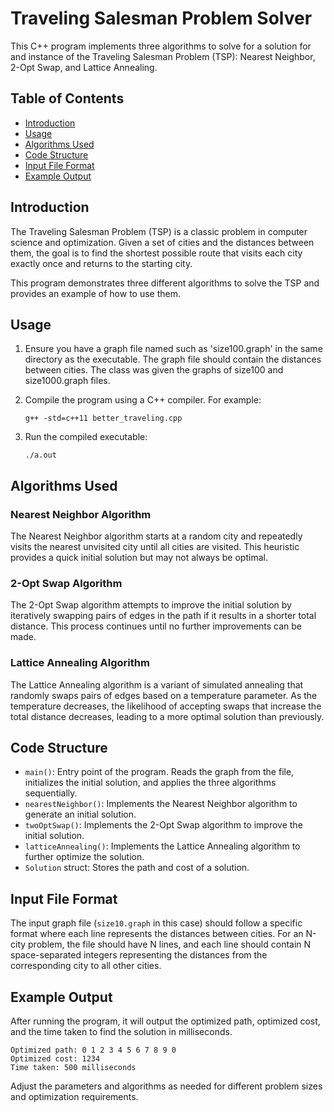 
# Traveling Salesman Problem Solver

This C++ program implements three algorithms to solve for a solution for and instance of the Traveling Salesman Problem (TSP): Nearest Neighbor, 2-Opt Swap, and Lattice Annealing.

## Table of Contents

- [Introduction](#introduction)
- [Usage](#usage)
- [Algorithms Used](#algorithms-used)
- [Code Structure](#code-structure)
- [Input File Format](#input-file-format)
- [Example Output](#example-output)

## Introduction

The Traveling Salesman Problem (TSP) is a classic problem in computer science and optimization. Given a set of cities and the distances between them, the goal is to find the shortest possible route that visits each city exactly once and returns to the starting city.

This program demonstrates three different algorithms to solve the TSP and provides an example of how to use them.

## Usage

1. Ensure you have a graph file named such as 'size100.graph' in the same directory as the executable. The graph file should contain the distances between cities. The class was given the graphs of size100 and size1000.graph files.
   
2. Compile the program using a C++ compiler. For example:

   ```
   g++ -std=c++11 better_traveling.cpp
   ```
   
3. Run the compiled executable:

   ```
   ./a.out
   ```

## Algorithms Used

### Nearest Neighbor Algorithm

The Nearest Neighbor algorithm starts at a random city and repeatedly visits the nearest unvisited city until all cities are visited. This heuristic provides a quick initial solution but may not always be optimal.

### 2-Opt Swap Algorithm

The 2-Opt Swap algorithm attempts to improve the initial solution by iteratively swapping pairs of edges in the path if it results in a shorter total distance. This process continues until no further improvements can be made.

### Lattice Annealing Algorithm

The Lattice Annealing algorithm is a variant of simulated annealing that randomly swaps pairs of edges based on a temperature parameter. As the temperature decreases, the likelihood of accepting swaps that increase the total distance decreases, leading to a more optimal solution than previously. 

## Code Structure

- `main()`: Entry point of the program. Reads the graph from the file, initializes the initial solution, and applies the three algorithms sequentially.
- `nearestNeighbor()`: Implements the Nearest Neighbor algorithm to generate an initial solution.
- `twoOptSwap()`: Implements the 2-Opt Swap algorithm to improve the initial solution.
- `latticeAnnealing()`: Implements the Lattice Annealing algorithm to further optimize the solution.
- `Solution` struct: Stores the path and cost of a solution.

## Input File Format

The input graph file (`size10.graph` in this case) should follow a specific format where each line represents the distances between cities. For an N-city problem, the file should have N lines, and each line should contain N space-separated integers representing the distances from the corresponding city to all other cities.

## Example Output

After running the program, it will output the optimized path, optimized cost, and the time taken to find the solution in milliseconds.

```
Optimized path: 0 1 2 3 4 5 6 7 8 9 0
Optimized cost: 1234
Time taken: 500 milliseconds
```

Adjust the parameters and algorithms as needed for different problem sizes and optimization requirements.
